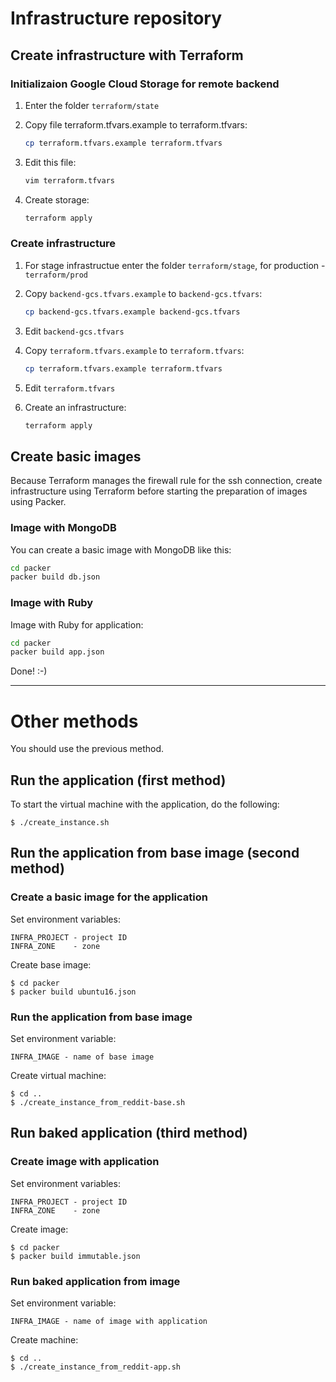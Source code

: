 # Infrastructure repository

## Create infrastructure with Terraform

### Initializaion Google Cloud Storage for remote backend

1. Enter the folder `terraform/state`

2. Copy file terraform.tfvars.example to terraform.tfvars:   

   ```bash
   cp terraform.tfvars.example terraform.tfvars
   ```

3. Edit this file:   

   ```bash
   vim terraform.tfvars
   ```

4. Create storage:

   ```bash
   terraform apply
   ```

### Create infrastructure

1. For stage infrastructue enter the folder `terraform/stage`, for production - `terraform/prod`

2. Copy `backend-gcs.tfvars.example` to `backend-gcs.tfvars`:

   ```bash
   cp backend-gcs.tfvars.example backend-gcs.tfvars
   ```

3. Edit `backend-gcs.tfvars`

4. Copy `terraform.tfvars.example` to `terraform.tfvars`:

   ```bash
   cp terraform.tfvars.example terraform.tfvars
   ```

5. Edit `terraform.tfvars`

6. Create an infrastructure:

   ```bash
   terraform apply
   ```

## Create basic images

Because Terraform manages the firewall rule for the ssh connection, create   
infrastructure using Terraform before starting the preparation of images using Packer.

### Image with MongoDB

You can create a basic image with MongoDB like this:

```bash
cd packer
packer build db.json
```

### Image with Ruby

Image with Ruby for application:

```bash
cd packer
packer build app.json
```

Done! :-)

-----

# Other methods

You should use the previous method.

## Run the application (first method)

To start the virtual machine with the application, do the following:

    $ ./create_instance.sh

## Run the application from base image (second method)

### Create a basic image for the application

Set environment variables:

    INFRA_PROJECT - project ID
    INFRA_ZONE    - zone

Create base image:

    $ cd packer
    $ packer build ubuntu16.json

### Run the application from base image

Set environment variable:

    INFRA_IMAGE - name of base image

Create virtual machine:

    $ cd ..
    $ ./create_instance_from_reddit-base.sh

## Run baked application (third method)

### Create image with application

Set environment variables:

    INFRA_PROJECT - project ID
    INFRA_ZONE    - zone

Create image:

    $ cd packer
    $ packer build immutable.json

### Run baked application from image

Set environment variable:

    INFRA_IMAGE - name of image with application

Create machine:

    $ cd ..
    $ ./create_instance_from_reddit-app.sh
